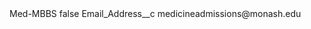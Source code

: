 <?xml version="1.0" encoding="UTF-8"?>
<CustomMetadata xmlns="http://soap.sforce.com/2006/04/metadata" xmlns:xsi="http://www.w3.org/2001/XMLSchema-instance" xmlns:xsd="http://www.w3.org/2001/XMLSchema">
    <label>Med-MBBS</label>
    <protected>false</protected>
    <values>
        <field>Email_Address__c</field>
        <value xsi:type="xsd:string">medicineadmissions@monash.edu</value>
    </values>
</CustomMetadata>
